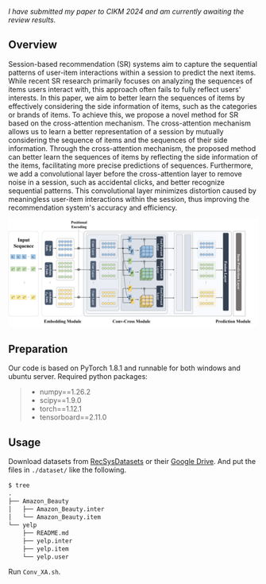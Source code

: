 
*I have submitted my paper to CIKM 2024 and am currently awaiting the review results.*

## Overview
Session-based recommendation (SR) systems aim to capture the sequential patterns of user-item interactions within a session to predict the next items. While recent SR research primarily focuses on analyzing the sequences of items users interact with, this approach often fails to fully reflect users' interests. In this paper, we aim to better learn the sequences of items by effectively considering the side information of items, such as the categories or brands of items. To achieve this, we propose a novel method for SR based on the cross-attention mechanism. The cross-attention mechanism allows us to learn a better representation of a session by mutually considering the sequence of items and the sequences of their side information. Through the cross-attention mechanism, the proposed method can better learn the sequences of items by reflecting the side information of the items, facilitating more precise predictions of sequences. Furthermore, we add a convolutional layer before the cross-attention layer to remove noise in a session, such as accidental clicks, and better recognize sequential patterns. This convolutional layer minimizes distortion caused by meaningless user-item interactions within the session, thus improving the recommendation system's accuracy and efficiency. 

![avatar](Conv_XA_Framework.png)

## Preparation

Our code is based on PyTorch 1.8.1 and runnable for both windows and ubuntu server. Required python packages:

> + numpy==1.26.2
> + scipy==1.9.0
> + torch==1.12.1
> + tensorboard==2.11.0


## Usage

Download datasets from [RecSysDatasets](https://github.com/RUCAIBox/RecSysDatasets) or their [Google Drive](https://drive.google.com/drive/folders/1ahiLmzU7cGRPXf5qGMqtAChte2eYp9gI). And put the files in `./dataset/` like the following.

```
$ tree
.
├── Amazon_Beauty
│   ├── Amazon_Beauty.inter
│   └── Amazon_Beauty.item
└── yelp
    ├── README.md
    ├── yelp.inter
    ├── yelp.item
    └── yelp.user

```

Run `Conv_XA.sh`.



